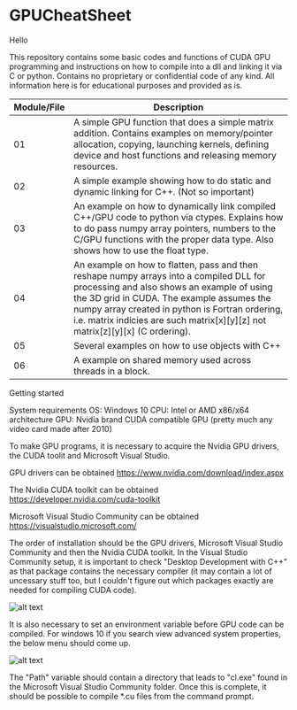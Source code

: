 # GPUCheatSheet

Hello

This repository contains some basic codes and functions of CUDA GPU programming and instructions on how to compile into a dll and linking it via C or python.
Contains no proprietary or confidential code of any kind.  All information here is for educational purposes and provided as is.

Module/File             | Description
------------            | -------------
01          | A simple GPU function that does a simple matrix addition.  Contains examples on memory/pointer allocation, copying, launching kernels, defining device and host functions and releasing memory resources.
02 | A simple example showing how to do static and dynamic linking for C++.  (Not so important)
03 | An example on how to dynamically link compiled C++/GPU code to python via ctypes.  Explains how to do pass numpy array pointers, numbers to the C/GPU functions with the proper data type.  Also shows how to use the float type.
04 | An example on how to flatten, pass and then reshape numpy arrays into a compiled DLL for processing and also shows an example of using the 3D grid in CUDA.  The example assumes the numpy array created in python is Fortran ordering, i.e. matrix indicies are such matrix[x][y][z] not matrix[z][y][x] (C ordering).
05 | Several examples on how to use objects with C++
06 | A example on shared memory used across threads in a block.

Getting started

System requirements
OS: Windows 10
CPU: Intel or AMD x86/x64 architecture
GPU: Nvidia brand CUDA compatible GPU (pretty much any video card made after 2010)

To make GPU programs, it is necessary to acquire the Nvidia GPU drivers, the CUDA toolit and Microsoft Visual Studio.

GPU drivers can be obtained
https://www.nvidia.com/download/index.aspx

The Nvidia CUDA toolkit can be obtained
https://developer.nvidia.com/cuda-toolkit

Microsoft Visual Studio Community can be obtained
https://visualstudio.microsoft.com/

The order of installation should be the GPU drivers, Microsoft Visual Studio Community and then the Nvidia CUDA toolkit.  In the Visual Studio Community setup, it is important to check "Desktop Development with C++" as that package contains the necessary compiler (it may contain a lot of uncessary stuff too, but I couldn't figure out which packages exactly are needed for compiling CUDA code).

![alt text](https://github.com/TimOfAllTrades/GPUCheatSheet/blob/master/DesktopDev.png?raw=true)

It is also necessary to set an environment variable before GPU code can be compiled.  For windows 10 if you search view advanced system properties, the below menu should come up.

![alt text](https://github.com/TimOfAllTrades/GPUCheatSheet/blob/master/SysVar.png?raw=true)

The "Path" variable should contain a directory that leads to "cl.exe" found in the Microsoft Visual Studio Community folder.  Once this is complete, it should be possible to compile *.cu files from the command prompt.


